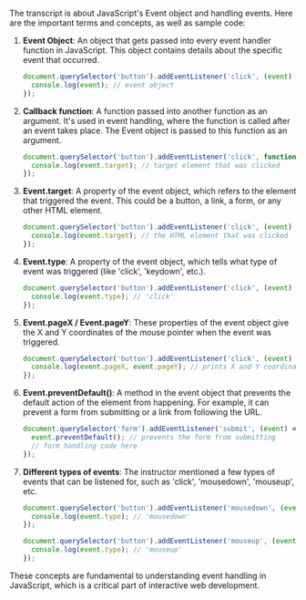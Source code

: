The transcript is about JavaScript's Event object and handling events. Here are the important terms and concepts, as well as sample code:

1. **Event Object**: An object that gets passed into every event handler function in JavaScript. This object contains details about the specific event that occurred.

   ```javascript
   document.querySelector('button').addEventListener('click', (event) => {
     console.log(event); // event object
   });
   ```

2. **Callback function**: A function passed into another function as an argument. It's used in event handling, where the function is called after an event takes place. The Event object is passed to this function as an argument.

   ```javascript
   document.querySelector('button').addEventListener('click', function callback(event) {
     console.log(event.target); // target element that was clicked
   });
   ```

3. **Event.target**: A property of the event object, which refers to the element that triggered the event. This could be a button, a link, a form, or any other HTML element.

   ```javascript
   document.querySelector('button').addEventListener('click', (event) => {
     console.log(event.target); // the HTML element that was clicked
   });
   ```

4. **Event.type**: A property of the event object, which tells what type of event was triggered (like 'click', 'keydown', etc.).

   ```javascript
   document.querySelector('button').addEventListener('click', (event) => {
     console.log(event.type); // 'click'
   });
   ```

5. **Event.pageX / Event.pageY**: These properties of the event object give the X and Y coordinates of the mouse pointer when the event was triggered.

   ```javascript
   document.querySelector('button').addEventListener('click', (event) => {
     console.log(event.pageX, event.pageY); // prints X and Y coordinates of the click
   });
   ```

6. **Event.preventDefault()**: A method in the event object that prevents the default action of the element from happening. For example, it can prevent a form from submitting or a link from following the URL.

   ```javascript
   document.querySelector('form').addEventListener('submit', (event) => {
     event.preventDefault(); // prevents the form from submitting
     // form handling code here
   });
   ```

7. **Different types of events**: The instructor mentioned a few types of events that can be listened for, such as 'click', 'mousedown', 'mouseup', etc.

   ```javascript
   document.querySelector('button').addEventListener('mousedown', (event) => {
     console.log(event.type); // 'mousedown'
   });

   document.querySelector('button').addEventListener('mouseup', (event) => {
     console.log(event.type); // 'mouseup'
   });
   ```

These concepts are fundamental to understanding event handling in JavaScript, which is a critical part of interactive web development.
